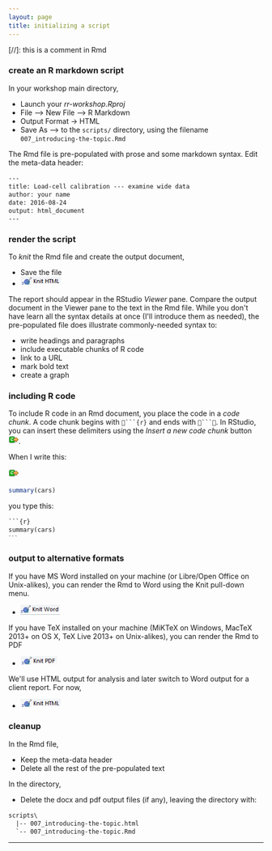 ```yaml
---
layout: page
title: initializing a script
---
```


[//]: this is a comment in Rmd




### create an R markdown script 

In your workshop main directory, 

- Launch your *rr-workshop.Rproj* 
- File --> New File --> R Markdown 
- Output Format -> HTML 
- Save As --> to the `scripts/` directory, using the filename  `007_introducing-the-topic.Rmd` 

The Rmd file is pre-populated with prose and some markdown syntax. Edit the meta-data header:

```
---
title: Load-cell calibration --- examine wide data
author: your name
date: 2016-08-24
output: html_document
---
```



### render the script 

To *knit* the Rmd file and create the output document, 

- Save the file 
- ![knit html icon](../resources/images/knit-html-icon.png) 

The report should appear in the RStudio *Viewer* pane. Compare the output document in the Viewer pane to  the text in the Rmd file. While you don't have learn all the syntax details at once (I'll introduce them as needed), the pre-populated file does illustrate commonly-needed syntax to:  

- write headings and paragraphs 
- include executable chunks of R code 
- link to a URL 
- mark bold text  
- create a graph 



### including R code 

To include R code in an Rmd document, you place the code in a *code chunk*. A code chunk begins with  ````{r}` and ends with `````.  In RStudio, you can insert these delimiters using the *Insert a new code chunk* button ![insert-code-chunk-icon](../resources/images/insert-code-chunk-icon.png). 

When I write this: 

![](../resources/images/insert-code-chunk-icon.png) 

```r
summary(cars)
```

you type this: 

<pre class="r"><code>```{r}
summary(cars)
<code>```</code>
</code></pre>


### output to alternative formats 

If you have MS Word installed on your machine (or Libre/Open Office on Unix-alikes), you can render the Rmd to Word using the Knit pull-down menu.

- ![knit html icon](../resources/images/knit-word-icon.png) 

If you have TeX installed on your machine (MiKTeX on Windows, MacTeX 2013+ on OS X, TeX Live 2013+ on Unix-alikes), you can render the Rmd to PDF 

- ![knit html icon](../resources/images/knit-pdf-icon.png) 

We'll use HTML output for analysis and later switch to Word output for a client report. For now, 

- ![knit html icon](../resources/images/knit-html-icon.png) 




### cleanup  

In the Rmd file, 

- Keep the meta-data header 
- Delete all the rest of the pre-populated text

In the directory, 

- Delete the docx and pdf output files (if any), leaving the directory with: 

```
scripts\
  |-- 007_introducing-the-topic.html 
  `-- 007_introducing-the-topic.Rmd 
```


--- 




